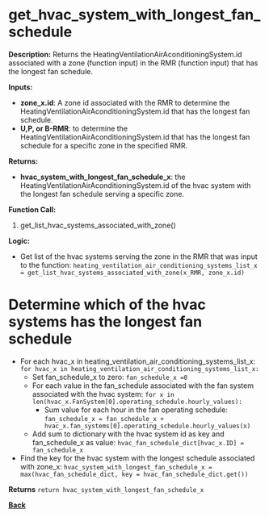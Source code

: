 # get_hvac_system_with_longest_fan_schedule

**Description:** Returns the HeatingVentilationAirAconditioningSystem.id associated with a zone (function input) in the RMR (function input) that has the longest fan schedule.

**Inputs:**
- **zone_x.id**: A zone id associated with the RMR to determine the HeatingVentilationAirAconditioningSystem.id that has the longest fan schedule.
- **U,P, or B-RMR**: to determine the HeatingVentilationAirAconditioningSystem.id that has the longest fan schedule for a specific zone in the specified RMR.

**Returns:**
- **hvac_system_with_longest_fan_schedule_x**: the HeatingVentilationAirAconditioningSystem.id of the hvac system with the longest fan schedule serving a specific zone.
 
**Function Call:**

1. get_list_hvac_systems_associated_with_zone()

**Logic:**

- Get list of the hvac systems serving the zone in the RMR that was input to the function: `heating_ventilation_air_conditioning_systems_list_x = get_list_hvac_systems_associated_with_zone(x_RMR, zone_x.id)`

# Determine which of the hvac systems has the longest fan schedule
- For each hvac_x in heating_ventilation_air_conditioning_systems_list_x: `for hvac_x in heating_ventilation_air_conditioning_systems_list_x:`
    - Set fan_schedule_x to zero: `fan_schedule_x =0`       
    - For each value in the fan_schedule associated with the fan system associated with the hvac system: `for x in len(hvac_x.FanSystem[0].operating_schedule.hourly_values):`
        - Sum value for each hour in the fan operating schedule: `fan_schedule_x = fan_schedule_x + hvac_x.fan_systems[0].operating_schedule.hourly_values(x)`
    - Add sum to dictionary with the hvac system id as key and fan_schedule_x as value: `hvac_fan_schedule_dict[hvac_x.ID] = fan_schedule_x`
- Find the key for the hvac system with the longest schedule associated with zone_x: `hvac_system_with_longest_fan_schedule_x = max(hvac_fan_schedule_dict, key = hvac_fan_schedule_dict.get())`

 **Returns** `return hvac_system_with_longest_fan_schedule_x`  

**[Back](../_toc.md)**
